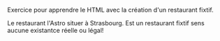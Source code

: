 Exercice pour apprendre le HTML avec la création d'un restaurant fixtif.

Le restaurant l'Astro situer à Strasbourg. Est un restaurant fixtif sens aucune existantce réelle ou légal!